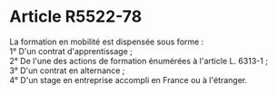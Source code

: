 # Article R5522-78

  
La formation en mobilité est dispensée sous forme :   
1° D'un contrat d'apprentissage ;   
2° De l'une des actions de formation énumérées à l'article L. 6313-1 ;   
3° D'un contrat en alternance ;   
4° D'un stage en entreprise accompli en France ou à l'étranger.